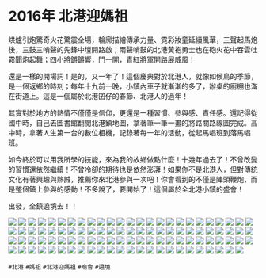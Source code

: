 # 2016年 北港迎媽祖

烘爐引炮驚奇火花驚震全場，輪廓描繪傳承力量、霓彩妝童延續風華，三聲起馬炮後，三鼓三哨聲的先鋒中壇開路啟；兩聲哨鼓的北港黃袍勇士也在砲火花中吞雲吐霧聞炮起舞；四小將鏘鏘響，門一開，青紅將軍開路展威風！

還是一樣的開場詞！是的，又一年了！這個慶典對於北港人，就像如候鳥的季節，是一個返鄉的時刻；每年十九前一晚，小鎮內車子就漸漸的多了，辦桌的廚棚也滿在街道上。這是一個屬於北港囝仔的春節、北港人的過年！

其實對於地方的熱情不僅僅是信仰，更還是一種習慣、參與感、責任感。還記得從國中時，自己去圖書館翻閱北港鎮地圖，拿著筆一筆一畫的將路關路線圖完成。高中時，拿著人生第一台的數位相機，記錄著每一年的活動，從起馬唱班到落馬唱班。

如今終於可以用我所學的技能，來為我的故鄉做點什麼！十幾年過去了！不曾改變的習慣還依然繼續！不曾冷卻的期待也是依然澎湃！如果你不是北港人，但對傳統文化有著興趣與熱誠，推薦你來北港參與一次吧！你會看到的不僅是陣頭鞭炮，而是整個鎮上參與的感動！不多說了，要開始了！這個屬於全北港小鎮的盛會！

出發，全鎮遶境去！！

![](img/001.jpg)
![](img/002.jpg)
![](img/003.jpg)
![](img/004.jpg)
![](img/005.jpg)
![](img/006.jpg)
![](img/007.jpg)
![](img/008.jpg)
![](img/009.jpg)
![](img/010.jpg)
![](img/011.jpg)
![](img/012.jpg)
![](img/013.jpg)
![](img/014.jpg)
![](img/015.jpg)
![](img/016.jpg)
![](img/017.jpg)
![](img/018.jpg)
![](img/019.jpg)
![](img/020.jpg)
![](img/021.jpg)
![](img/022.jpg)
![](img/023.jpg)
![](img/024.jpg)
![](img/025.jpg)
![](img/026.jpg)
![](img/027.jpg)
![](img/028.jpg)
![](img/029.jpg)
![](img/030.jpg)
![](img/031.jpg)
![](img/032.jpg)
![](img/033.jpg)
![](img/034.jpg)
![](img/035.jpg)
![](img/036.jpg)
![](img/037.jpg)
![](img/038.jpg)
![](img/039.jpg)
![](img/040.jpg)
![](img/041.jpg)
![](img/042.jpg)
![](img/043.jpg)
![](img/044.jpg)
![](img/045.jpg)
![](img/046.jpg)
![](img/047.jpg)
![](img/048.jpg)
![](img/049.jpg)
![](img/050.jpg)
![](img/051.jpg)
![](img/052.jpg)
![](img/053.jpg)
![](img/054.jpg)
![](img/055.jpg)
![](img/056.jpg)
![](img/057.jpg)
![](img/058.jpg)
![](img/059.jpg)
![](img/060.jpg)
![](img/061.jpg)
![](img/062.jpg)
![](img/063.jpg)
![](img/064.jpg)
![](img/065.jpg)
![](img/066.jpg)
![](img/067.jpg)
![](img/068.jpg)
![](img/069.jpg)
![](img/070.jpg)
![](img/071.jpg)
![](img/072.jpg)
![](img/073.jpg)
![](img/074.jpg)
![](img/075.jpg)
![](img/076.jpg)
![](img/077.jpg)
![](img/078.jpg)
![](img/079.jpg)
![](img/080.jpg)
![](img/081.jpg)
![](img/082.jpg)
![](img/083.jpg)
![](img/084.jpg)
![](img/085.jpg)
![](img/086.jpg)
![](img/087.jpg)
![](img/088.jpg)
![](img/089.jpg)
![](img/090.jpg)
![](img/091.jpg)
![](img/092.jpg)
![](img/093.jpg)
![](img/094.jpg)
![](img/095.jpg)
![](img/096.jpg)
![](img/097.jpg)
![](img/098.jpg)
![](img/099.jpg)

`#北港` `#媽祖` `#北港迎媽祖` `#廟會` `#遶境`
